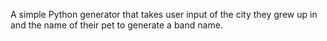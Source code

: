 A simple Python generator that takes user input of the city they grew up in\
and the name of their pet to generate a band name.
